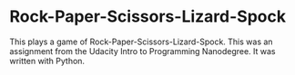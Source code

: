 # Rock-Paper-Scissors-Lizard-Spock
This plays a game of Rock-Paper-Scissors-Lizard-Spock. This was an assignment from the Udacity Intro to Programming Nanodegree.
It was written with Python.
